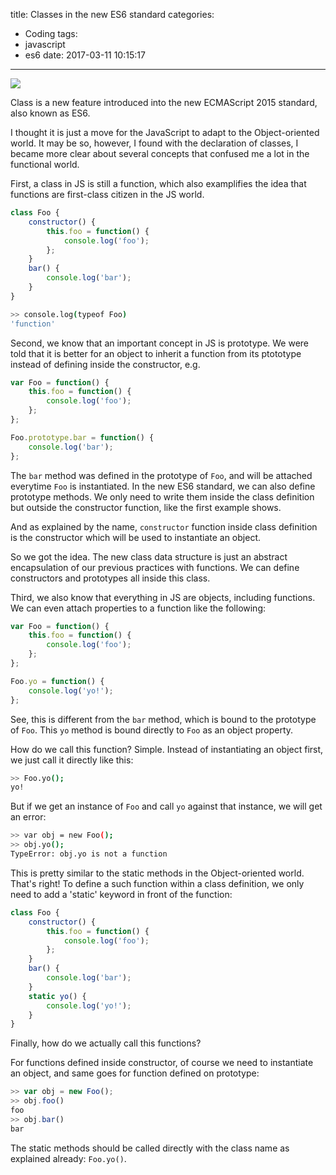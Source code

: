 title: Classes in the new ES6 standard
categories:
  - Coding
tags:
  - javascript
  - es6
date: 2017-03-11 10:15:17
---
![](/img/2017/03/es6.png)

Class is a new feature introduced into the new ECMAScript 2015 standard, also known as ES6.

I thought it is just a move for the JavaScript to adapt to the Object-oriented world. It may be so, however, I found with the declaration of classes, I became more clear about several concepts that confused me a lot in the functional world.

First, a class in JS is still a function, which also examplifies the idea that functions are first-class citizen in the JS world.

```javascript
class Foo {
    constructor() {
        this.foo = function() {
            console.log('foo');
        };
    }
    bar() {
        console.log('bar');
    }
}
```
```bash
>> console.log(typeof Foo)
'function'
```

Second, we know that an important concept in JS is prototype. We were told that it is better for an object to inherit a function from its ptototype instead of defining inside the constructor, e.g.

```javascript
var Foo = function() {
    this.foo = function() {
        console.log('foo');
    };
};

Foo.prototype.bar = function() {
    console.log('bar');
};
```

The `bar` method was defined in the prototype of `Foo`, and will be attached everytime `Foo` is instantiated. In the new ES6 standard, we can also define prototype methods. We only need to write them inside the class definition but outside the constructor function, like the first example shows.

And as explained by the name, `constructor` function inside class definition is the constructor which will be used to instantiate an object.

So we got the idea. The new class data structure is just an abstract encapsulation of our previous practices with functions. We can define constructors and prototypes all inside this class.

Third, we also know that everything in JS are objects, including functions. We can even attach properties to a function like the following:

```javascript
var Foo = function() {
    this.foo = function() {
        console.log('foo');
    };
};

Foo.yo = function() {
    console.log('yo!');
};
```

See, this is different from the `bar` method, which is bound to the prototype of `Foo`. This `yo` method is bound directly to `Foo` as an object property. 

How do we call this function? Simple. Instead of instantiating an object first, we just call it directly like this:

```bash
>> Foo.yo();
yo!
```

But if we get an instance of `Foo` and call `yo` against that instance, we will get an error:

```bash
>> var obj = new Foo();
>> obj.yo();
TypeError: obj.yo is not a function
```

This is pretty similar to the static methods in the Object-oriented world. That's right! To define a such function within a class definition, we only need to add a 'static' keyword in front of the function:

```javascript
class Foo {
    constructor() {
        this.foo = function() {
            console.log('foo');
        };
    }
    bar() {
        console.log('bar');
    }
    static yo() {
        console.log('yo!');
    }
}
```

Finally, how do we actually call this functions?

For functions defined inside constructor, of course we need to instantiate an object, and same goes for function defined on prototype:

```javascript
>> var obj = new Foo();
>> obj.foo()
foo
>> obj.bar()
bar
```

The static methods should be called directly with the class name as explained already: `Foo.yo()`.